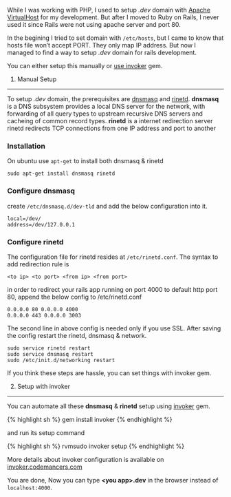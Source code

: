 While I was working with PHP, I used to setup *.dev* domain with [Apache VirtualHost](http://www.phprepo.in/2011/09/adding-virtual-host-in-apache-on-ubuntu/) for my development. But after I moved to Ruby on Rails, I never used it since Rails were not using apache server and port 80.

In the begining I tried to set domain with `/etc/hosts`, but I came to know that hosts file won’t accept PORT. They only map IP address. But now I managed to find a way to setup *.dev* domain for rails development.

You can either setup this manually or [use invoker](#invoker) gem.

1. Manual Setup
---------------

To setup *.dev* domain, the prerequisites are [dnsmasq](http://www.thekelleys.org.uk/dnsmasq/doc.html) and [rinetd](http://www.boutell.com/rinetd/). **dnsmasq** is a DNS subsystem provides a local DNS server for the network, with forwarding of all query types to upstream recursive DNS servers and cacheing of common record types. **rinetd** is a internet redirection server rinetd redirects TCP connections from one IP address and port to another

### Installation

On ubuntu use `apt-get` to install both dnsmasq & rinetd

    sudo apt-get install dnsmasq rinetd

### Configure dnsmasq

create `/etc/dnsmasq.d/dev-tld` and add the below configuration into it.

    local=/dev/
    address=/dev/127.0.0.1

### Configure rinetd

The configuration file for rinetd resides at `/etc/rinetd.conf`. The syntax to add redirection rule is

    <to ip> <to port> <from ip> <from port>

in order to redirect your rails app running on port 4000 to default http port 80, append the below config to /etc/rinetd.conf

    0.0.0.0 80 0.0.0.0 4000
    0.0.0.0 443 0.0.0.0 3003

The second line in above config is needed only if you use SSL. After saving the config restart the rinetd, dnsmasq & network.

    sudo service rinetd restart
    sudo service dnsmasq restart
    sudo /etc/init.d/networking restart

If you think these steps are hassle, you can set things with invoker gem.

2. Setup with invoker
---------------------

You can automate all these **dnsmasq** & **rinetd** setup using [invoker](http://invoker.codemancers.com/) gem.

{% highlight sh %} gem install invoker {% endhighlight %}

and run its setup command

{% highlight sh %} rvmsudo invoker setup {% endhighlight %}

More details about invoker configuration is available on [invoker.codemancers.com](http://invoker.codemancers.com/#tld)

You are done, Now you can type **&lt;you app&gt;.dev** in the browser instead of `localhost:4000`.

